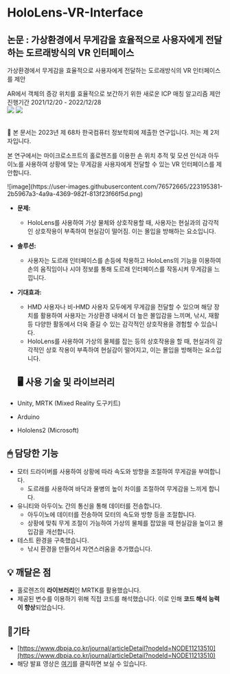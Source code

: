 # HoloLens-VR-Interface

## 논문 : 가상환경에서 무게감을 효율적으로 사용자에게 전달하는 도르래방식의 VR 인터페이스
가상환경에서 무게감을 효율적으로 사용자에게 전달하는 도르래방식의 VR 인터페이스를 제안


AR에서 객체의 증강 위치를 효율적으로 보간하기 위한 새로운 ICP 매칭 알고리즘 제안
<br>진행기간 2021/12/20 - 2022/12/28
<br><img src="https://img.shields.io/badge/Unity-FFFFFF?style=for-the-badge&logo=Unity&logoColor=black">
<img src="https://img.shields.io/badge/Arduino-00979D?style=for-the-badge&logo=Arduino&logoColor=white">

<br>
<aside>
📢 본 문서는 2023년 제 68차 한국컴퓨터 정보학회에 제출한 연구입니다. 저는 제 2저자입니다.

본 연구에서는 마이크로소프트의 홀로렌즈를 이용한 손 위치 추적 및 모션 인식과 아두이노를 사용하여 상황에 맞는 무게감을 사용자에게 전달할 수 있는 VR 인터페이스를 제안합니다.

</aside>
![image](https://user-images.githubusercontent.com/76572665/223195381-2b5967a3-4a9a-4369-982f-813f23f66f5d.png)

- **문제:**
    - HoloLens를 사용하여 가상 물체와 상호작용할 때, 사용자는 현실과의 감각적인 상호작용이 부족하여 현실감이 떨어짐. 이는 몰입을 방해하는 요소입니다.
- **솔루션:**
    - 사용자는 도르래 인터페이스를 손등에 착용하고 HoloLens의 기능을 이용하여 손의 움직임이나 시야 정보를 통해 도르래 인터페이스를 작동시켜 무게감을 느낍니다.
- **기대효과:**
    - HMD 사용자나 비-HMD 사용자 모두에게 무게감을 전달할 수 있으며 해당 장치를 활용하여 사용자는 가상환경 내에서 더 높은 몰입감을 느끼며, 낚시, 재활 등 다양한 활동에서 더욱 즐길 수 있는 감각적인 상호작용을 경험할 수 있습니다.
    - HoloLens를 사용하여 가상의 물체를 잡는 등의 상호작용을 할 때, 현실과의 감각적인 상호 작용이 부족하여 현실감이 떨어지고, 이는 몰입을 방해하는 요소입니다.
    
    ## 🖥 사용 기술 및 라이브러리

- Unity, MRTK (Mixed Reality 도구키트)
- Arduino
- Hololens2 (Microsoft)

## 🖱 담당한 기능

- 모터 드라이버를 사용하여 상황에 따라 속도와 방향을 조절하여 무게감을 부여합니다.
    - 도르래를 사용하여 바닥과 물병의 높이 차이를 조절하여 무게감을 느끼게 합니다.
- 유니티와 아두이노 간의 통신을 통해 데이터를 전송합니다.
    - 아두이노에 데이터를 전송하여 모터의 속도와 방향 등을 조절합니다.
    - 상황에 맞춰 무게 조절이 가능하여 가상의 물체를 잡았을 때 현실감을 높이고 몰입감을 개선합니다.
- 테스트 환경을 구축했습니다.
    - 낚시 환경을 만들어서 자연스러움을 추가했습니다.

## 💡 깨달은 점

- 홀로렌즈의 **라이브러리**인 MRTK를 활용했습니다.
- 제공된 변수를 이용하기 위해 직접 코드를 해석했습니다. 이로 인해 **코드 해석 능력이 향상**되었습니다.

## 🎈기타

- [https://www.dbpia.co.kr/journal/articleDetail?nodeId=NODE11213510](https://www.dbpia.co.kr/journal/articleDetail?nodeId=NODE11213510)
- 해당 발표 영상은 [여기](https://www.youtube.com/watch?v=abS5pY5J6Hg)를 클릭하면 보실 수 있습니다.


    
